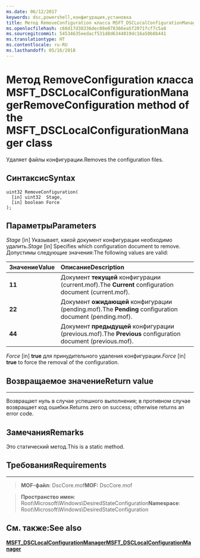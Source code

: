 ```yaml
---
ms.date: 06/12/2017
keywords: dsc,powershell,конфигурация,установка
title: Метод RemoveConfiguration класса MSFT_DSCLocalConfigurationManager
ms.openlocfilehash: c68d17d38336dec08e078366ea5f2071fcf7c5a8
ms.sourcegitcommit: 54534635eedacf531d8d6344019dc16a50b8b441
ms.translationtype: HT
ms.contentlocale: ru-RU
ms.lasthandoff: 05/16/2018
---
```

# <a name="removeconfiguration-method-of-the-msftdsclocalconfigurationmanager-class"></a><span data-ttu-id="82866-103">Метод RemoveConfiguration класса MSFT_DSCLocalConfigurationManager</span><span class="sxs-lookup"><span data-stu-id="82866-103">RemoveConfiguration method of the MSFT_DSCLocalConfigurationManager class</span></span>

<span data-ttu-id="82866-104">Удаляет файлы конфигурации.</span><span class="sxs-lookup"><span data-stu-id="82866-104">Removes the configuration files.</span></span>

<a name="syntax"></a><span data-ttu-id="82866-105">Синтаксис</span><span class="sxs-lookup"><span data-stu-id="82866-105">Syntax</span></span>
------

```mof
uint32 RemoveConfiguration(
  [in] uint32  Stage,
  [in] boolean Force
);
```

<a name="parameters"></a><span data-ttu-id="82866-106">Параметры</span><span class="sxs-lookup"><span data-stu-id="82866-106">Parameters</span></span>
----------

<span data-ttu-id="82866-107">*Stage* \[in\] Указывает, какой документ конфигурации необходимо удалить.</span><span class="sxs-lookup"><span data-stu-id="82866-107">*Stage* \[in\] Specifies which configuration document to remove.</span></span> <span data-ttu-id="82866-108">Допустимы следующие значения:</span><span class="sxs-lookup"><span data-stu-id="82866-108">The following values are valid:</span></span>

|<span data-ttu-id="82866-109">Значение</span><span class="sxs-lookup"><span data-stu-id="82866-109">Value</span></span> |<span data-ttu-id="82866-110">Описание</span><span class="sxs-lookup"><span data-stu-id="82866-110">Description</span></span> |
|:--- |:---|
|<span data-ttu-id="82866-111">**1**</span><span class="sxs-lookup"><span data-stu-id="82866-111">**1**</span></span> | <span data-ttu-id="82866-112">Документ **текущей** конфигурации (current.mof).</span><span class="sxs-lookup"><span data-stu-id="82866-112">The **Current** configuration document (current.mof).</span></span> |
|<span data-ttu-id="82866-113">**2**</span><span class="sxs-lookup"><span data-stu-id="82866-113">**2**</span></span> | <span data-ttu-id="82866-114">Документ **ожидающей** конфигурации (pending.mof).</span><span class="sxs-lookup"><span data-stu-id="82866-114">The **Pending** configuration document (pending.mof).</span></span>  |
|<span data-ttu-id="82866-115">**4**</span><span class="sxs-lookup"><span data-stu-id="82866-115">**4**</span></span> | <span data-ttu-id="82866-116">Документ **предыдущей** конфигурации (previous.mof).</span><span class="sxs-lookup"><span data-stu-id="82866-116">The **Previous** configuration document (previous.mof).</span></span> |

<span data-ttu-id="82866-117">*Force* \[in\] **true** для принудительного удаления конфигурации.</span><span class="sxs-lookup"><span data-stu-id="82866-117">*Force* \[in\] **true** to force the removal of the configuration.</span></span>

## <a name="return-value"></a><span data-ttu-id="82866-118">Возвращаемое значение</span><span class="sxs-lookup"><span data-stu-id="82866-118">Return value</span></span>
------------

<span data-ttu-id="82866-119">Возвращает нуль в случае успешного выполнения; в противном случае возвращает код ошибки.</span><span class="sxs-lookup"><span data-stu-id="82866-119">Returns zero on success; otherwise returns an error code.</span></span>

## <a name="remarks"></a><span data-ttu-id="82866-120">Замечания</span><span class="sxs-lookup"><span data-stu-id="82866-120">Remarks</span></span>

<span data-ttu-id="82866-121">Это статический метод.</span><span class="sxs-lookup"><span data-stu-id="82866-121">This is a static method.</span></span>

## <a name="requirements"></a><span data-ttu-id="82866-122">Требования</span><span class="sxs-lookup"><span data-stu-id="82866-122">Requirements</span></span>
------------
><span data-ttu-id="82866-123">**MOF-файл:** DscCore.mof</span><span class="sxs-lookup"><span data-stu-id="82866-123">**MOF:** DscCore.mof</span></span>

><span data-ttu-id="82866-124">**Пространство имен**: Root\Microsoft\Windows\DesiredStateConfiguration</span><span class="sxs-lookup"><span data-stu-id="82866-124">**Namespace**: Root\Microsoft\Windows\DesiredStateConfiguration</span></span>


## <a name="see-also"></a><span data-ttu-id="82866-125">См. также:</span><span class="sxs-lookup"><span data-stu-id="82866-125">See also</span></span>


[<span data-ttu-id="82866-126">**MSFT_DSCLocalConfigurationManager**</span><span class="sxs-lookup"><span data-stu-id="82866-126">**MSFT_DSCLocalConfigurationManager**</span></span>](msft-dsclocalconfigurationmanager.md)